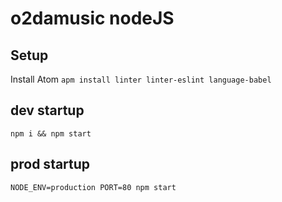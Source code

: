 # o2damusic nodeJS

## Setup
Install Atom
`apm install linter linter-eslint language-babel`

## dev startup
`npm i && npm start`

## prod startup
`NODE_ENV=production PORT=80 npm start`